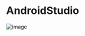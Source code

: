 # AndroidStudio

![image](https://github.com/muhamadabdulanas/AndroidStudio/assets/115569493/927d5b4a-feb4-4b9e-9f6b-e8810630943b)
